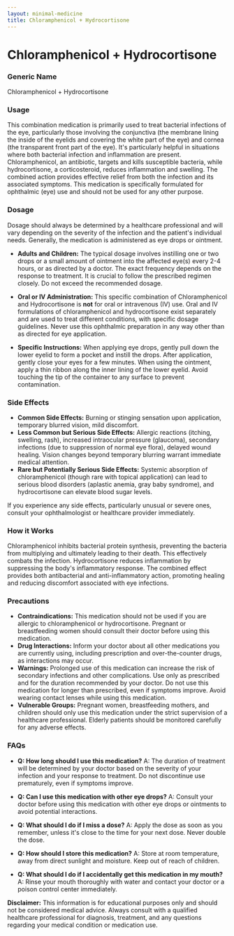 ```yaml
---
layout: minimal-medicine
title: Chloramphenicol + Hydrocortisone
---
```


# Chloramphenicol + Hydrocortisone
### Generic Name
Chloramphenicol + Hydrocortisone


### Usage

This combination medication is primarily used to treat bacterial infections of the eye, particularly those involving the conjunctiva (the membrane lining the inside of the eyelids and covering the white part of the eye) and cornea (the transparent front part of the eye).  It's particularly helpful in situations where both bacterial infection and inflammation are present.  Chloramphenicol, an antibiotic, targets and kills susceptible bacteria, while hydrocortisone, a corticosteroid, reduces inflammation and swelling.  The combined action provides effective relief from both the infection and its associated symptoms.  This medication is specifically formulated for ophthalmic (eye) use and should not be used for any other purpose.


### Dosage

Dosage should always be determined by a healthcare professional and will vary depending on the severity of the infection and the patient's individual needs.  Generally, the medication is administered as eye drops or ointment.  

* **Adults and Children:** The typical dosage involves instilling one or two drops or a small amount of ointment into the affected eye(s) every 2-4 hours, or as directed by a doctor.  The exact frequency depends on the response to treatment.  It is crucial to follow the prescribed regimen closely.  Do not exceed the recommended dosage.

* **Oral or IV Administration:** This specific combination of Chloramphenicol and Hydrocortisone is **not** for oral or intravenous (IV) use.  Oral and IV formulations of chloramphenicol and hydrocortisone exist separately and are used to treat different conditions, with specific dosage guidelines.  Never use this ophthalmic preparation in any way other than as directed for eye application.

* **Specific Instructions:**  When applying eye drops, gently pull down the lower eyelid to form a pocket and instill the drops. After application, gently close your eyes for a few minutes.  When using the ointment, apply a thin ribbon along the inner lining of the lower eyelid.  Avoid touching the tip of the container to any surface to prevent contamination.


### Side Effects

* **Common Side Effects:** Burning or stinging sensation upon application, temporary blurred vision, mild discomfort.
* **Less Common but Serious Side Effects:** Allergic reactions (itching, swelling, rash), increased intraocular pressure (glaucoma), secondary infections (due to suppression of normal eye flora), delayed wound healing.  Vision changes beyond temporary blurring warrant immediate medical attention.
* **Rare but Potentially Serious Side Effects:**  Systemic absorption of chloramphenicol (though rare with topical application) can lead to serious blood disorders (aplastic anemia, gray baby syndrome), and hydrocortisone can elevate blood sugar levels.


If you experience any side effects, particularly unusual or severe ones, consult your ophthalmologist or healthcare provider immediately.


### How it Works

Chloramphenicol inhibits bacterial protein synthesis, preventing the bacteria from multiplying and ultimately leading to their death. This effectively combats the infection. Hydrocortisone reduces inflammation by suppressing the body's inflammatory response.  The combined effect provides both antibacterial and anti-inflammatory action, promoting healing and reducing discomfort associated with eye infections.


### Precautions

* **Contraindications:** This medication should not be used if you are allergic to chloramphenicol or hydrocortisone.  Pregnant or breastfeeding women should consult their doctor before using this medication. 
* **Drug Interactions:**  Inform your doctor about all other medications you are currently using, including prescription and over-the-counter drugs, as interactions may occur.
* **Warnings:** Prolonged use of this medication can increase the risk of secondary infections and other complications. Use only as prescribed and for the duration recommended by your doctor. Do not use this medication for longer than prescribed, even if symptoms improve.  Avoid wearing contact lenses while using this medication.
* **Vulnerable Groups:**  Pregnant women, breastfeeding mothers, and children should only use this medication under the strict supervision of a healthcare professional.  Elderly patients should be monitored carefully for any adverse effects.


### FAQs

* **Q: How long should I use this medication?** A: The duration of treatment will be determined by your doctor based on the severity of your infection and your response to treatment. Do not discontinue use prematurely, even if symptoms improve.

* **Q: Can I use this medication with other eye drops?** A: Consult your doctor before using this medication with other eye drops or ointments to avoid potential interactions.

* **Q: What should I do if I miss a dose?** A: Apply the dose as soon as you remember, unless it's close to the time for your next dose. Never double the dose.

* **Q: How should I store this medication?** A: Store at room temperature, away from direct sunlight and moisture. Keep out of reach of children.

* **Q: What should I do if I accidentally get this medication in my mouth?** A: Rinse your mouth thoroughly with water and contact your doctor or a poison control center immediately.

**Disclaimer:** This information is for educational purposes only and should not be considered medical advice. Always consult with a qualified healthcare professional for diagnosis, treatment, and any questions regarding your medical condition or medication use.
